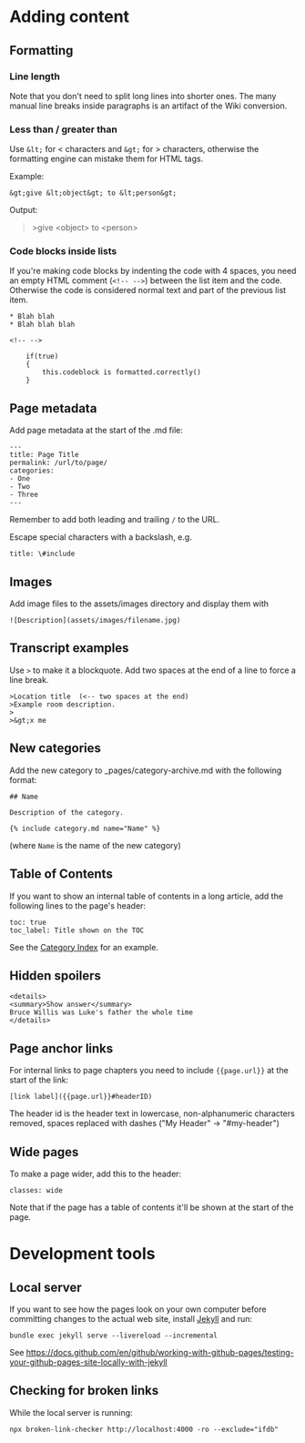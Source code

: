 # Adding content

## Formatting

### Line length

Note that you don't need to split long lines into shorter ones. The many manual line breaks inside paragraphs is an artifact of the Wiki conversion.

### Less than / greater than

Use `&lt;` for &lt; characters and `&gt;` for &gt; characters, otherwise the formatting engine can mistake them for HTML tags.

Example:

    &gt;give &lt;object&gt; to &lt;person&gt;

Output:

>&gt;give &lt;object&gt; to &lt;person&gt;

<!-- the above only makes sense when viewed as rendered Markdown -->

### Code blocks inside lists

If you're making code blocks by indenting the code with 4 spaces, you need an empty HTML comment (`<!-- -->`) between the list item and the code. Otherwise the code is considered normal text and part of the previous list item.

    * Blah blah
    * Blah blah blah

    <!-- -->

        if(true)
        {
            this.codeblock is formatted.correctly()
        }


## Page metadata

Add page metadata at the start of the .md file:

    ---
    title: Page Title
    permalink: /url/to/page/
    categories: 
    - One
    - Two
    - Three
    ---

Remember to add both leading and trailing `/` to the URL.

Escape special characters with a backslash, e.g.

    title: \#include


## Images

Add image files to the assets/images directory and display them with

`![Description](assets/images/filename.jpg)`


## Transcript examples

Use `>` to make it a blockquote. Add two spaces at the end of a line to force a line break.

    >Location title  (<-- two spaces at the end)
    >Example room description.
    >
    >&gt;x me


## New categories

Add the new category to _pages/category-archive.md with the following format:

    ## Name

    Description of the category.

    {% include category.md name="Name" %}

(where `Name` is the name of the new category)


## Table of Contents

If you want to show an internal table of contents in a long article, add the following lines to the page's header:

    toc: true
    toc_label: Title shown on the TOC

See the [Category Index](_pages/category-archive.md) for an example.


## Hidden spoilers

    <details>
    <summary>Show answer</summary>
    Bruce Willis was Luke's father the whole time
    </details>


## Page anchor links

For internal links to page chapters you need to include `{{page.url}}` at the start of the link:

    [link label]({{page.url}}#headerID)

The header id is the header text in lowercase, non-alphanumeric characters removed, spaces replaced with dashes ("My Header" -> "#my-header")


## Wide pages

To make a page wider, add this to the header:

    classes: wide

Note that if the page has a table of contents it'll be shown at the start of the page.


# Development tools

## Local server

If you want to see how the pages look on your own computer before committing changes to the actual web site, install [Jekyll](https://jekyllrb.com) and run:

```
bundle exec jekyll serve --livereload --incremental
```

See https://docs.github.com/en/github/working-with-github-pages/testing-your-github-pages-site-locally-with-jekyll


## Checking for broken links

While the local server is running:

```
npx broken-link-checker http://localhost:4000 -ro --exclude="ifdb"
```
